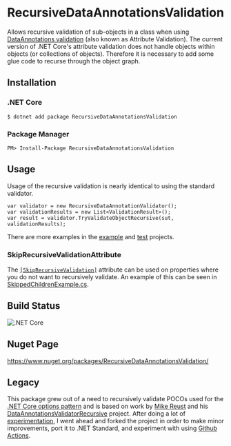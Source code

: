 # RecursiveDataAnnotationsValidation

Allows recursive validation of sub-objects in a class when using [DataAnnotations validation](https://docs.microsoft.com/en-us/aspnet/core/mvc/models/validation?view=aspnetcore-3.1) (also known as Attribute Validation).  The current version of .NET Core's attribute validation does not handle objects within objects (or collections of objects).  Therefore it is necessary to add some glue code to recurse through the object graph.

## Installation

### .NET Core

    $ dotnet add package RecursiveDataAnnotationsValidation

### Package Manager

    PM> Install-Package RecursiveDataAnnotationsValidation

## Usage

Usage of the recursive validation is nearly identical to using the standard validator.

    var validator = new RecursiveDataAnnotationValidator();
    var validationResults = new List<ValidationResult>();
    var result = validator.TryValidateObjectRecursive(sut, validationResults);
    
There are more examples in the [example](https://github.com/tgharold/RecursiveDataAnnotationsValidation/tree/master/examples) and [test](https://github.com/tgharold/RecursiveDataAnnotationsValidation/tree/master/test) projects.

### SkipRecursiveValidationAttribute

The [`[SkipRecursiveValidation]`](https://github.com/tgharold/RecursiveDataAnnotationsValidation/blob/master/src/RecursiveDataAnnotationsValidation/Attributes/SkipRecursiveValidation.cs) attribute can be used on properties where you do not want to recursively validate.  An example of this can be seen in [SkippedChildrenExample.cs](https://github.com/tgharold/RecursiveDataAnnotationsValidation/blob/master/test/RecursiveDataAnnotationsValidation.Tests/TestModels/SkippedChildrenExample.cs).

## Build Status

![.NET Core](https://github.com/tgharold/RecursiveDataAnnotationsValidation/workflows/.NET%20Core/badge.svg)

## Nuget Page

https://www.nuget.org/packages/RecursiveDataAnnotationsValidation/

## Legacy

This package grew out of a need to recursively validate POCOs used for the [.NET Core options pattern](https://docs.microsoft.com/en-us/aspnet/core/fundamentals/configuration/options?view=aspnetcore-3.1) and is based on work by [Mike Reust](https://github.com/reustmd) and his [DataAnnotationsValidatorRecursive](https://github.com/reustmd/DataAnnotationsValidatorRecursive) project.  After doing a lot of [experimentation](https://github.com/tgharold/DotNetCore-ConfigurationOptionsValidationExamples), I went ahead and forked the project in order to make minor improvements, port it to .NET Standard, and experiment with using [Github Actions](https://docs.github.com/en/actions).
